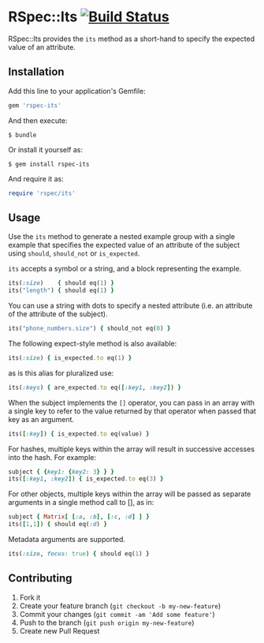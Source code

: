 # RSpec::Its [![Build Status](https://travis-ci.org/rspec/rspec-its.svg)](https://travis-ci.org/rspec/rspec-its)

RSpec::Its provides the `its` method as a short-hand to specify the expected value of an attribute.

## Installation

Add this line to your application's Gemfile:

```ruby
gem 'rspec-its'
```

And then execute:

    $ bundle

Or install it yourself as:

    $ gem install rspec-its

And require it as:

```ruby
require 'rspec/its'
```

## Usage

Use the `its` method to generate a nested example group with
a single example that specifies the expected value of an attribute of the
subject using `should`, `should_not` or `is_expected`.

`its` accepts a symbol or a string, and a block representing the example.

```ruby
its(:size)    { should eq(1) }
its("length") { should eq(1) }
```

You can use a string with dots to specify a nested attribute (i.e. an
attribute of the attribute of the subject).

```ruby
its("phone_numbers.size") { should_not eq(0) }
```

The following expect-style method is also available:

```ruby
its(:size) { is_expected.to eq(1) }
```

as is this alias for pluralized use:

```ruby
its(:keys) { are_expected.to eq([:key1, :key2]) }
```

When the subject implements the `[]` operator, you can pass in an array with a single key to
refer to the value returned by that operator when passed that key as an argument.

```ruby
its([:key]) { is_expected.to eq(value) }
```

For hashes, multiple keys within the array will result in successive accesses into the hash. For example:

```ruby
subject { {key1: {key2: 3} } }
its([:key1, :key2]) { is_expected.to eq(3) }
```

For other objects, multiple keys within the array will be passed as separate arguments in a single method call to [], as in:

```ruby
subject { Matrix[ [:a, :b], [:c, :d] ] }
its([1,1]) { should eq(:d) }
```

Metadata arguments are supported.

```ruby
its(:size, focus: true) { should eq(1) }
```

## Contributing

1. Fork it
2. Create your feature branch (`git checkout -b my-new-feature`)
3. Commit your changes (`git commit -am 'Add some feature'`)
4. Push to the branch (`git push origin my-new-feature`)
5. Create new Pull Request
